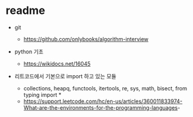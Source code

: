 # readme

- git
  - <https://github.com/onlybooks/algorithm-interview>

- python 기초
  - <https://wikidocs.net/16045>

- 리트코드에서 기본으로 import 하고 있는 모듈
  - collections, heapq, functools, itertools, re, sys, math, bisect, from typing import *
  - <https://support.leetcode.com/hc/en-us/articles/360011833974-What-are-the-environments-for-the-programming-languages>-
